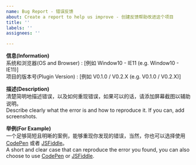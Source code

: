 ```yaml
---
name: Bug Report - 错误反馈
about: Create a report to help us improve - 创建反馈帮助改进这个项目
title: ''
labels: ''
assignees: ''

---
```


**信息(Information)**  
系统和浏览器(OS and Browser) : [例如 Window10 - IE11 (e.g. Window10 - IE11)]  
项目的版本号(Plugin Version) : [例如 V0.1.0 / V0.2.X (e.g. V0.1.0 / V0.2.X)]  

**描述(Description)**  
清楚简明地描述错误，以及如何重现错误，如果可以的话，请添加屏幕截图以辅助说明。  
Describe clearly what the error is and how to reproduce it. If you can, add screenshots.  

**举例(For Example)**  
一个足够简短且明晰的案例，能够重现你发现的错误，当然，你也可以选择使用 [CodePen](https://codepen.io/) 或者 [JSFiddle](https://jsfiddle.net/)。  
A short and clear case that can reproduce the error you found, you can also choose to use [CodePen](https://codepen.io/) or [JSFiddle](https://jsfiddle.net/).  


